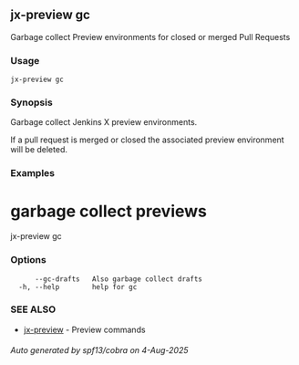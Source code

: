 ## jx-preview gc

Garbage collect Preview environments for closed or merged Pull Requests

### Usage

```
jx-preview gc
```

### Synopsis

Garbage collect Jenkins X preview environments. 

If a pull request is merged or closed the associated preview environment will be deleted.

### Examples

  # garbage collect previews
  jx-preview gc

### Options

```
      --gc-drafts   Also garbage collect drafts
  -h, --help        help for gc
```

### SEE ALSO

* [jx-preview](jx-preview.md)	 - Preview commands

###### Auto generated by spf13/cobra on 4-Aug-2025

